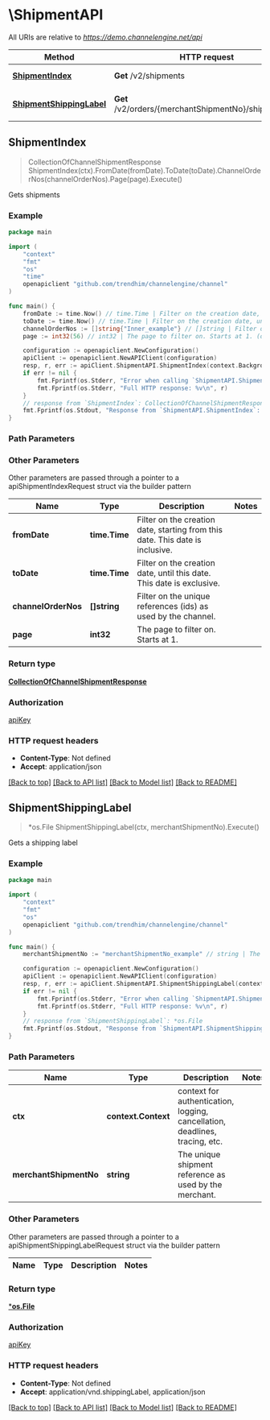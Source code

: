 # \ShipmentAPI

All URIs are relative to *https://demo.channelengine.net/api*

Method | HTTP request | Description
------------- | ------------- | -------------
[**ShipmentIndex**](ShipmentAPI.md#ShipmentIndex) | **Get** /v2/shipments | Gets shipments
[**ShipmentShippingLabel**](ShipmentAPI.md#ShipmentShippingLabel) | **Get** /v2/orders/{merchantShipmentNo}/shippinglabel | Gets a shipping label



## ShipmentIndex

> CollectionOfChannelShipmentResponse ShipmentIndex(ctx).FromDate(fromDate).ToDate(toDate).ChannelOrderNos(channelOrderNos).Page(page).Execute()

Gets shipments



### Example

```go
package main

import (
    "context"
    "fmt"
    "os"
    "time"
    openapiclient "github.com/trendhim/channelengine/channel"
)

func main() {
    fromDate := time.Now() // time.Time | Filter on the creation date, starting from this date. This date is inclusive. (optional)
    toDate := time.Now() // time.Time | Filter on the creation date, until this date. This date is exclusive. (optional)
    channelOrderNos := []string{"Inner_example"} // []string | Filter on the unique references (ids) as used by the channel. (optional)
    page := int32(56) // int32 | The page to filter on. Starts at 1. (optional)

    configuration := openapiclient.NewConfiguration()
    apiClient := openapiclient.NewAPIClient(configuration)
    resp, r, err := apiClient.ShipmentAPI.ShipmentIndex(context.Background()).FromDate(fromDate).ToDate(toDate).ChannelOrderNos(channelOrderNos).Page(page).Execute()
    if err != nil {
        fmt.Fprintf(os.Stderr, "Error when calling `ShipmentAPI.ShipmentIndex``: %v\n", err)
        fmt.Fprintf(os.Stderr, "Full HTTP response: %v\n", r)
    }
    // response from `ShipmentIndex`: CollectionOfChannelShipmentResponse
    fmt.Fprintf(os.Stdout, "Response from `ShipmentAPI.ShipmentIndex`: %v\n", resp)
}
```

### Path Parameters



### Other Parameters

Other parameters are passed through a pointer to a apiShipmentIndexRequest struct via the builder pattern


Name | Type | Description  | Notes
------------- | ------------- | ------------- | -------------
 **fromDate** | **time.Time** | Filter on the creation date, starting from this date. This date is inclusive. | 
 **toDate** | **time.Time** | Filter on the creation date, until this date. This date is exclusive. | 
 **channelOrderNos** | **[]string** | Filter on the unique references (ids) as used by the channel. | 
 **page** | **int32** | The page to filter on. Starts at 1. | 

### Return type

[**CollectionOfChannelShipmentResponse**](CollectionOfChannelShipmentResponse.md)

### Authorization

[apiKey](../README.md#apiKey)

### HTTP request headers

- **Content-Type**: Not defined
- **Accept**: application/json

[[Back to top]](#) [[Back to API list]](../README.md#documentation-for-api-endpoints)
[[Back to Model list]](../README.md#documentation-for-models)
[[Back to README]](../README.md)


## ShipmentShippingLabel

> *os.File ShipmentShippingLabel(ctx, merchantShipmentNo).Execute()

Gets a shipping label



### Example

```go
package main

import (
    "context"
    "fmt"
    "os"
    openapiclient "github.com/trendhim/channelengine/channel"
)

func main() {
    merchantShipmentNo := "merchantShipmentNo_example" // string | The unique shipment reference as used by the merchant.

    configuration := openapiclient.NewConfiguration()
    apiClient := openapiclient.NewAPIClient(configuration)
    resp, r, err := apiClient.ShipmentAPI.ShipmentShippingLabel(context.Background(), merchantShipmentNo).Execute()
    if err != nil {
        fmt.Fprintf(os.Stderr, "Error when calling `ShipmentAPI.ShipmentShippingLabel``: %v\n", err)
        fmt.Fprintf(os.Stderr, "Full HTTP response: %v\n", r)
    }
    // response from `ShipmentShippingLabel`: *os.File
    fmt.Fprintf(os.Stdout, "Response from `ShipmentAPI.ShipmentShippingLabel`: %v\n", resp)
}
```

### Path Parameters


Name | Type | Description  | Notes
------------- | ------------- | ------------- | -------------
**ctx** | **context.Context** | context for authentication, logging, cancellation, deadlines, tracing, etc.
**merchantShipmentNo** | **string** | The unique shipment reference as used by the merchant. | 

### Other Parameters

Other parameters are passed through a pointer to a apiShipmentShippingLabelRequest struct via the builder pattern


Name | Type | Description  | Notes
------------- | ------------- | ------------- | -------------


### Return type

[***os.File**](*os.File.md)

### Authorization

[apiKey](../README.md#apiKey)

### HTTP request headers

- **Content-Type**: Not defined
- **Accept**: application/vnd.shippingLabel, application/json

[[Back to top]](#) [[Back to API list]](../README.md#documentation-for-api-endpoints)
[[Back to Model list]](../README.md#documentation-for-models)
[[Back to README]](../README.md)

